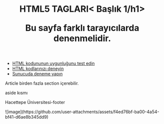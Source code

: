 <html>
<head>
<meta charset="utf-8">
<title>HTML5 ÖRNEĞİ</title>
</head>
<body>
<header>
<h1>HTML5 TAGLARI< Başlık 1/h1>
<p>Bu sayfa farklı tarayıcılarda denenmelidir.</p>
</header>
<nav>
<ul>
<li><a href="https://validator.w3.org/">HTML kodununun uygunluğunu test edin</a></li>
<li><a href="https://jsfiddle.net/">HTML kodlarınızı deneyin</a></li>
<li><a href="https://www.000webhost.com">Sunucuda deneme yapın </a></li>
</ul></nav>
<article>
<section>
<p>Article birden fazla section içerebilir.</p>
</section>
</article>
<aside>
<p>aside kısmı</p>
</aside>
<footer>
<p>Hacettepe Üniversitesi-footer</p>
</footer>
</body>
</html>
![image](https://github.com/user-attachments/assets/f4ed76bf-ba00-4a54-bf41-d6ae8b345dd9)
